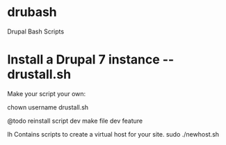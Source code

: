 drubash
=======

Drupal Bash Scripts

Install a Drupal 7 instance -- drustall.sh
===============================
Make your script your own:

chown username drustall.sh


@todo
reinstall script
dev make file
dev feature

lh
Contains scripts to create a virtual host for your site.
sudo ./newhost.sh
